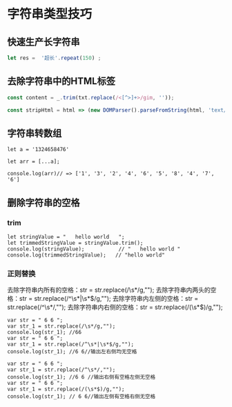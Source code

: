 # 字符串类型技巧

## 快速生产长字符串

```javaScript
let res =  '超长'.repeat(150) ;
```

## 去除字符串中的HTML标签

```javaScript
const content = _.trim(txt.replace(/<[^>]+>/gim, ''));
```

```javaScript
const stripHtml = html => (new DOMParser().parseFromString(html, 'text/html')).body.textContent || '';

```

## 字符串转数组

```JSX
let a = '1324658476'

let arr = [...a];

console.log(arr)// => ['1', '3', '2', '4', '6', '5', '8', '4', '7', '6']
```

## 删除字符串的空格

### trim

```JSX
let stringValue = "   hello world   ";
let trimmedStringValue = stringValue.trim();
console.log(stringValue);           // "   hello world "
console.log(trimmedStringValue);   // "hello world"

```

### 正则替换

去除字符串内所有的空格：str = str.replace(/\s*/g,"");
去除字符串内两头的空格：str = str.replace(/^\s*|\s*$/g,"");
去除字符串内左侧的空格：str = str.replace(/^\s*/,"");
去除字符串内右侧的空格：str = str.replace(/(\s*$)/g,"");

```JSX
var str = " 6 6 ";
var str_1 = str.replace(/\s*/g,"");
console.log(str_1); //66
var str = " 6 6 ";
var str_1 = str.replace(/^\s*|\s*$/g,"");
console.log(str_1); //6 6//输出左右侧均无空格
 
var str = " 6 6 ";
var str_1 = str.replace(/^\s*/,"");
console.log(str_1); //6 6 //输出右侧有空格左侧无空格
var str = " 6 6 ";
var str_1 = str.replace(/(\s*$)/g,"");
console.log(str_1); // 6 6//输出左侧有空格右侧无空格
```

